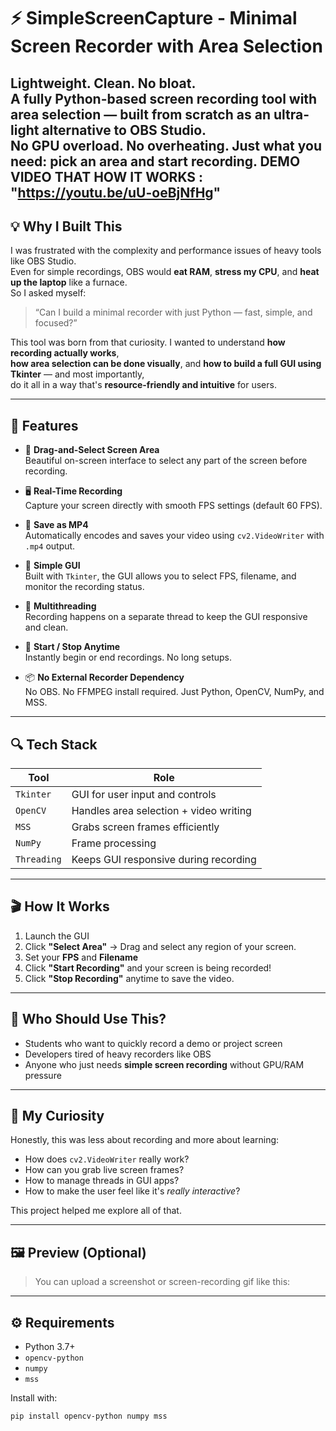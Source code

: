 # ⚡ SimpleScreenCapture - Minimal Screen Recorder with Area Selection

Lightweight. Clean. No bloat.  
A fully Python-based screen recording tool with area selection — built from scratch as an ultra-light alternative to OBS Studio.  
No GPU overload. No overheating. Just what you need: pick an area and start recording.
DEMO VIDEO THAT HOW IT WORKS : "https://youtu.be/uU-oeBjNfHg"
---

## 💡 Why I Built This

I was frustrated with the complexity and performance issues of heavy tools like OBS Studio.  
Even for simple recordings, OBS would **eat RAM**, **stress my CPU**, and **heat up the laptop** like a furnace.  
So I asked myself:

> “Can I build a minimal recorder with just Python — fast, simple, and focused?”

This tool was born from that curiosity. I wanted to understand **how recording actually works**,  
**how area selection can be done visually**, and **how to build a full GUI using Tkinter** — and most importantly,  
do it all in a way that's **resource-friendly and intuitive** for users.

---

## 🚀 Features

- 🎯 **Drag-and-Select Screen Area**  
  Beautiful on-screen interface to select any part of the screen before recording.

- 🖥️ **Real-Time Recording**  
  Capture your screen directly with smooth FPS settings (default 60 FPS).

- 💾 **Save as MP4**  
  Automatically encodes and saves your video using `cv2.VideoWriter` with `.mp4` output.

- 🔧 **Simple GUI**  
  Built with `Tkinter`, the GUI allows you to select FPS, filename, and monitor the recording status.

- 🧠 **Multithreading**  
  Recording happens on a separate thread to keep the GUI responsive and clean.

- 🛑 **Start / Stop Anytime**  
  Instantly begin or end recordings. No long setups.

- 📦 **No External Recorder Dependency**  
  No OBS. No FFMPEG install required. Just Python, OpenCV, NumPy, and MSS.

---

## 🔍 Tech Stack

| Tool      | Role                                  |
|-----------|----------------------------------------|
| `Tkinter` | GUI for user input and controls        |
| `OpenCV`  | Handles area selection + video writing |
| `MSS`     | Grabs screen frames efficiently        |
| `NumPy`   | Frame processing                       |
| `Threading` | Keeps GUI responsive during recording |

---

## 🎬 How It Works

1. Launch the GUI
2. Click **"Select Area"** → Drag and select any region of your screen.
3. Set your **FPS** and **Filename**
4. Click **"Start Recording"** and your screen is being recorded!
5. Click **"Stop Recording"** anytime to save the video.

---

## 🧠 Who Should Use This?

- Students who want to quickly record a demo or project screen
- Developers tired of heavy recorders like OBS
- Anyone who just needs **simple screen recording** without GPU/RAM pressure

---

## 🧪 My Curiosity

Honestly, this was less about recording and more about learning:
- How does `cv2.VideoWriter` really work?
- How can you grab live screen frames?
- How to manage threads in GUI apps?
- How to make the user feel like it's *really interactive*?

This project helped me explore all of that.

---

## 🖼️ Preview (Optional)

> You can upload a screenshot or screen-recording gif like this:


---

## ⚙️ Requirements

- Python 3.7+
- `opencv-python`
- `numpy`
- `mss`

Install with:

```bash
pip install opencv-python numpy mss

